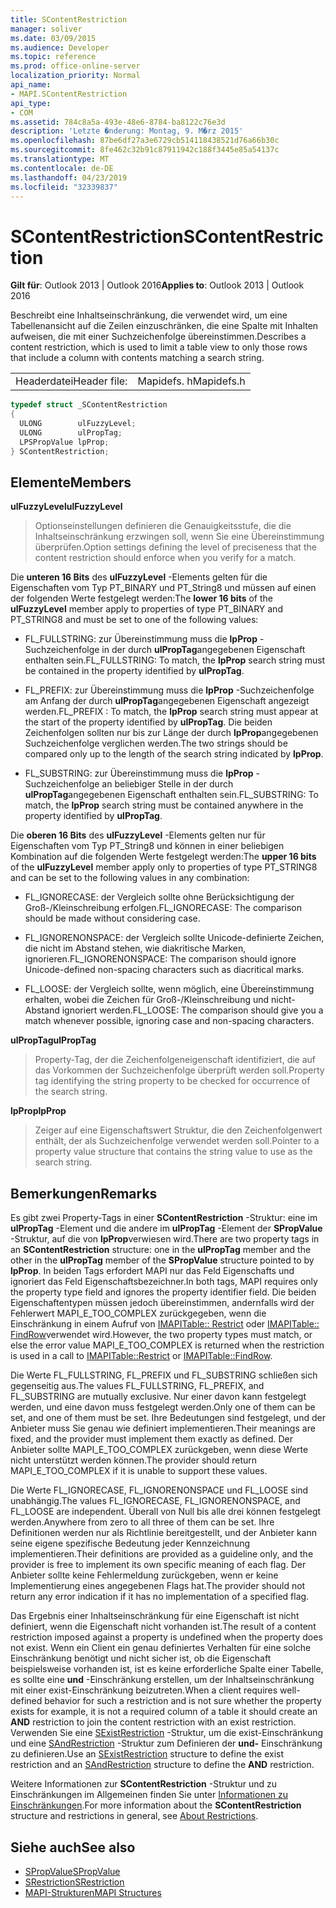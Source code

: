 ```yaml
---
title: SContentRestriction
manager: soliver
ms.date: 03/09/2015
ms.audience: Developer
ms.topic: reference
ms.prod: office-online-server
localization_priority: Normal
api_name:
- MAPI.SContentRestriction
api_type:
- COM
ms.assetid: 784c8a5a-493e-48e6-8784-ba8122c76e3d
description: 'Letzte �nderung: Montag, 9. M�rz 2015'
ms.openlocfilehash: 87be6df27a3e6729cb514118438521d76a66b30c
ms.sourcegitcommit: 8fe462c32b91c87911942c188f3445e85a54137c
ms.translationtype: MT
ms.contentlocale: de-DE
ms.lasthandoff: 04/23/2019
ms.locfileid: "32339837"
---
```

# <a name="scontentrestriction"></a><span data-ttu-id="14df3-103">SContentRestriction</span><span class="sxs-lookup"><span data-stu-id="14df3-103">SContentRestriction</span></span>
 
<span data-ttu-id="14df3-104">**Gilt für**: Outlook 2013 | Outlook 2016</span><span class="sxs-lookup"><span data-stu-id="14df3-104">**Applies to**: Outlook 2013 | Outlook 2016</span></span> 
  
<span data-ttu-id="14df3-105">Beschreibt eine Inhaltseinschränkung, die verwendet wird, um eine Tabellenansicht auf die Zeilen einzuschränken, die eine Spalte mit Inhalten aufweisen, die mit einer Suchzeichenfolge übereinstimmen.</span><span class="sxs-lookup"><span data-stu-id="14df3-105">Describes a content restriction, which is used to limit a table view to only those rows that include a column with contents matching a search string.</span></span> 
  
|||
|:-----|:-----|
|<span data-ttu-id="14df3-106">Headerdatei</span><span class="sxs-lookup"><span data-stu-id="14df3-106">Header file:</span></span>  <br/> |<span data-ttu-id="14df3-107">Mapidefs. h</span><span class="sxs-lookup"><span data-stu-id="14df3-107">Mapidefs.h</span></span>  <br/> |
   
```cpp
typedef struct _SContentRestriction
{
  ULONG        ulFuzzyLevel;
  ULONG        ulPropTag;
  LPSPropValue lpProp;
} SContentRestriction;

```

## <a name="members"></a><span data-ttu-id="14df3-108">Elemente</span><span class="sxs-lookup"><span data-stu-id="14df3-108">Members</span></span>

<span data-ttu-id="14df3-109">**ulFuzzyLevel**</span><span class="sxs-lookup"><span data-stu-id="14df3-109">**ulFuzzyLevel**</span></span>
  
> <span data-ttu-id="14df3-110">Optionseinstellungen definieren die Genauigkeitsstufe, die die Inhaltseinschränkung erzwingen soll, wenn Sie eine Übereinstimmung überprüfen.</span><span class="sxs-lookup"><span data-stu-id="14df3-110">Option settings defining the level of preciseness that the content restriction should enforce when you verify for a match.</span></span>
    
   <span data-ttu-id="14df3-111">Die **unteren 16 Bits** des **ulFuzzyLevel** -Elements gelten für die Eigenschaften vom Typ PT_BINARY und PT_String8 und müssen auf einen der folgenden Werte festgelegt werden:</span><span class="sxs-lookup"><span data-stu-id="14df3-111">The **lower 16 bits** of the **ulFuzzyLevel** member apply to properties of type PT_BINARY and PT_STRING8 and must be set to one of the following values:</span></span> 
    
   - <span data-ttu-id="14df3-112">FL_FULLSTRING: zur Übereinstimmung muss die **lpProp** -Suchzeichenfolge in der durch **ulPropTag**angegebenen Eigenschaft enthalten sein.</span><span class="sxs-lookup"><span data-stu-id="14df3-112">FL_FULLSTRING: To match, the **lpProp** search string must be contained in the property identified by **ulPropTag**.</span></span>
        
   - <span data-ttu-id="14df3-113">FL_PREFIX: zur Übereinstimmung muss die **lpProp** -Suchzeichenfolge am Anfang der durch **ulPropTag**angegebenen Eigenschaft angezeigt werden.</span><span class="sxs-lookup"><span data-stu-id="14df3-113">FL_PREFIX : To match, the **lpProp** search string must appear at the start of the property identified by **ulPropTag**.</span></span> <span data-ttu-id="14df3-114">Die beiden Zeichenfolgen sollten nur bis zur Länge der durch **lpProp**angegebenen Suchzeichenfolge verglichen werden.</span><span class="sxs-lookup"><span data-stu-id="14df3-114">The two strings should be compared only up to the length of the search string indicated by **lpProp**.</span></span> 
        
   - <span data-ttu-id="14df3-115">FL_SUBSTRING: zur Übereinstimmung muss die **lpProp** -Suchzeichenfolge an beliebiger Stelle in der durch **ulPropTag**angegebenen Eigenschaft enthalten sein.</span><span class="sxs-lookup"><span data-stu-id="14df3-115">FL_SUBSTRING: To match, the **lpProp** search string must be contained anywhere in the property identified by **ulPropTag**.</span></span> 
        
   <span data-ttu-id="14df3-116">Die **oberen 16 Bits** des **ulFuzzyLevel** -Elements gelten nur für Eigenschaften vom Typ PT_String8 und können in einer beliebigen Kombination auf die folgenden Werte festgelegt werden:</span><span class="sxs-lookup"><span data-stu-id="14df3-116">The **upper 16 bits** of the **ulFuzzyLevel** member apply only to properties of type PT_STRING8 and can be set to the following values in any combination:</span></span> 
        
   - <span data-ttu-id="14df3-117">FL_IGNORECASE: der Vergleich sollte ohne Berücksichtigung der Groß-/Kleinschreibung erfolgen.</span><span class="sxs-lookup"><span data-stu-id="14df3-117">FL_IGNORECASE: The comparison should be made without considering case.</span></span> 
        
   - <span data-ttu-id="14df3-118">FL_IGNORENONSPACE: der Vergleich sollte Unicode-definierte Zeichen, die nicht im Abstand stehen, wie diakritische Marken, ignorieren.</span><span class="sxs-lookup"><span data-stu-id="14df3-118">FL_IGNORENONSPACE: The comparison should ignore Unicode-defined non-spacing characters such as diacritical marks.</span></span> 
        
   - <span data-ttu-id="14df3-119">FL_LOOSE: der Vergleich sollte, wenn möglich, eine Übereinstimmung erhalten, wobei die Zeichen für Groß-/Kleinschreibung und nicht-Abstand ignoriert werden.</span><span class="sxs-lookup"><span data-stu-id="14df3-119">FL_LOOSE: The comparison should give you a match whenever possible, ignoring case and non-spacing characters.</span></span> 
    
<span data-ttu-id="14df3-120">**ulPropTag**</span><span class="sxs-lookup"><span data-stu-id="14df3-120">**ulPropTag**</span></span>
  
> <span data-ttu-id="14df3-121">Property-Tag, der die Zeichenfolgeneigenschaft identifiziert, die auf das Vorkommen der Suchzeichenfolge überprüft werden soll.</span><span class="sxs-lookup"><span data-stu-id="14df3-121">Property tag identifying the string property to be checked for occurrence of the search string.</span></span> 
    
<span data-ttu-id="14df3-122">**lpProp**</span><span class="sxs-lookup"><span data-stu-id="14df3-122">**lpProp**</span></span>
  
> <span data-ttu-id="14df3-123">Zeiger auf eine Eigenschaftswert Struktur, die den Zeichenfolgenwert enthält, der als Suchzeichenfolge verwendet werden soll.</span><span class="sxs-lookup"><span data-stu-id="14df3-123">Pointer to a property value structure that contains the string value to use as the search string.</span></span>
    
## <a name="remarks"></a><span data-ttu-id="14df3-124">Bemerkungen</span><span class="sxs-lookup"><span data-stu-id="14df3-124">Remarks</span></span>

<span data-ttu-id="14df3-125">Es gibt zwei Property-Tags in einer **SContentRestriction** -Struktur: eine im **ulPropTag** -Element und die andere im **ulPropTag** -Element der **SPropValue** -Struktur, auf die von **lpProp**verwiesen wird.</span><span class="sxs-lookup"><span data-stu-id="14df3-125">There are two property tags in an **SContentRestriction** structure: one in the **ulPropTag** member and the other in the **ulPropTag** member of the **SPropValue** structure pointed to by **lpProp**.</span></span> <span data-ttu-id="14df3-126">In beiden Tags erfordert MAPI nur das Feld Eigenschafts und ignoriert das Feld Eigenschaftsbezeichner.</span><span class="sxs-lookup"><span data-stu-id="14df3-126">In both tags, MAPI requires only the property type field and ignores the property identifier field.</span></span> <span data-ttu-id="14df3-127">Die beiden Eigenschaftentypen müssen jedoch übereinstimmen, andernfalls wird der Fehlerwert MAPI_E_TOO_COMPLEX zurückgegeben, wenn die Einschränkung in einem Aufruf von [IMAPITable:: Restrict](imapitable-restrict.md) oder [IMAPITable:: FindRow](imapitable-findrow.md)verwendet wird.</span><span class="sxs-lookup"><span data-stu-id="14df3-127">However, the two property types must match, or else the error value MAPI_E_TOO_COMPLEX is returned when the restriction is used in a call to [IMAPITable::Restrict](imapitable-restrict.md) or [IMAPITable::FindRow](imapitable-findrow.md).</span></span> 
  
<span data-ttu-id="14df3-128">Die Werte FL_FULLSTRING, FL_PREFIX und FL_SUBSTRING schließen sich gegenseitig aus.</span><span class="sxs-lookup"><span data-stu-id="14df3-128">The values FL_FULLSTRING, FL_PREFIX, and FL_SUBSTRING are mutually exclusive.</span></span> <span data-ttu-id="14df3-129">Nur einer davon kann festgelegt werden, und eine davon muss festgelegt werden.</span><span class="sxs-lookup"><span data-stu-id="14df3-129">Only one of them can be set, and one of them must be set.</span></span> <span data-ttu-id="14df3-130">Ihre Bedeutungen sind festgelegt, und der Anbieter muss Sie genau wie definiert implementieren.</span><span class="sxs-lookup"><span data-stu-id="14df3-130">Their meanings are fixed, and the provider must implement them exactly as defined.</span></span> <span data-ttu-id="14df3-131">Der Anbieter sollte MAPI_E_TOO_COMPLEX zurückgeben, wenn diese Werte nicht unterstützt werden können.</span><span class="sxs-lookup"><span data-stu-id="14df3-131">The provider should return MAPI_E_TOO_COMPLEX if it is unable to support these values.</span></span> 
  
<span data-ttu-id="14df3-132">Die Werte FL_IGNORECASE, FL_IGNORENONSPACE und FL_LOOSE sind unabhängig.</span><span class="sxs-lookup"><span data-stu-id="14df3-132">The values FL_IGNORECASE, FL_IGNORENONSPACE, and FL_LOOSE are independent.</span></span> <span data-ttu-id="14df3-133">Überall von Null bis alle drei können festgelegt werden.</span><span class="sxs-lookup"><span data-stu-id="14df3-133">Anywhere from zero to all three of them can be set.</span></span> <span data-ttu-id="14df3-134">Ihre Definitionen werden nur als Richtlinie bereitgestellt, und der Anbieter kann seine eigene spezifische Bedeutung jeder Kennzeichnung implementieren.</span><span class="sxs-lookup"><span data-stu-id="14df3-134">Their definitions are provided as a guideline only, and the provider is free to implement its own specific meaning of each flag.</span></span> <span data-ttu-id="14df3-135">Der Anbieter sollte keine Fehlermeldung zurückgeben, wenn er keine Implementierung eines angegebenen Flags hat.</span><span class="sxs-lookup"><span data-stu-id="14df3-135">The provider should not return any error indication if it has no implementation of a specified flag.</span></span> 
  
<span data-ttu-id="14df3-136">Das Ergebnis einer Inhaltseinschränkung für eine Eigenschaft ist nicht definiert, wenn die Eigenschaft nicht vorhanden ist.</span><span class="sxs-lookup"><span data-stu-id="14df3-136">The result of a content restriction imposed against a property is undefined when the property does not exist.</span></span> <span data-ttu-id="14df3-137">Wenn ein Client ein genau definiertes Verhalten für eine solche Einschränkung benötigt und nicht sicher ist, ob die Eigenschaft beispielsweise vorhanden ist, ist es keine erforderliche Spalte einer Tabelle, es sollte eine **und** -Einschränkung erstellen, um der Inhaltseinschränkung mit einer exist-Einschränkung beizutreten.</span><span class="sxs-lookup"><span data-stu-id="14df3-137">When a client requires well-defined behavior for such a restriction and is not sure whether the property exists for example, it is not a required column of a table it should create an **AND** restriction to join the content restriction with an exist restriction.</span></span> <span data-ttu-id="14df3-138">Verwenden Sie eine [SExistRestriction](sexistrestriction.md) -Struktur, um die exist-Einschränkung und eine [SAndRestriction](sandrestriction.md) -Struktur zum Definieren der **und-** Einschränkung zu definieren.</span><span class="sxs-lookup"><span data-stu-id="14df3-138">Use an [SExistRestriction](sexistrestriction.md) structure to define the exist restriction and an [SAndRestriction](sandrestriction.md) structure to define the **AND** restriction.</span></span> 
  
<span data-ttu-id="14df3-139">Weitere Informationen zur **SContentRestriction** -Struktur und zu Einschränkungen im Allgemeinen finden Sie unter [Informationen zu Einschränkungen](about-restrictions.md).</span><span class="sxs-lookup"><span data-stu-id="14df3-139">For more information about the **SContentRestriction** structure and restrictions in general, see [About Restrictions](about-restrictions.md).</span></span>
  
## <a name="see-also"></a><span data-ttu-id="14df3-140">Siehe auch</span><span class="sxs-lookup"><span data-stu-id="14df3-140">See also</span></span>

- [<span data-ttu-id="14df3-141">SPropValue</span><span class="sxs-lookup"><span data-stu-id="14df3-141">SPropValue</span></span>](spropvalue.md)
- [<span data-ttu-id="14df3-142">SRestriction</span><span class="sxs-lookup"><span data-stu-id="14df3-142">SRestriction</span></span>](srestriction.md)
- [<span data-ttu-id="14df3-143">MAPI-Strukturen</span><span class="sxs-lookup"><span data-stu-id="14df3-143">MAPI Structures</span></span>](mapi-structures.md)

